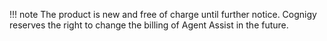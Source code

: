!!! note
    The product is new and free of charge until further notice. Cognigy reserves the right to change the billing of Agent Assist in the future.